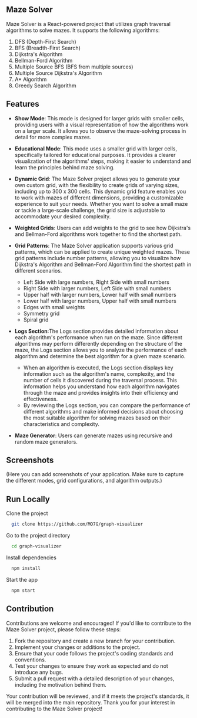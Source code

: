 ## Maze Solver

Maze Solver is a React-powered project that utilizes graph traversal algorithms to solve mazes. It supports the following algorithms:

1. DFS (Depth-First Search)
2. BFS (Breadth-First Search)
3. Dijkstra's Algorithm
4. Bellman-Ford Algorithm
5. Multiple Source BFS (BFS from multiple sources)
6. Multiple Source Dijkstra's Algorithm
7. A* Algorithm
8. Greedy Search Algorithm











## Features

- **Show Mode**: This mode is designed for larger grids with smaller cells, providing users with a visual representation of how the algorithms work on a larger scale. It allows you to observe the maze-solving process in detail for more complex mazes.

- **Educational Mode**: This mode uses a smaller grid with larger cells, specifically tailored for educational purposes. It provides a clearer visualization of the algorithms' steps, making it easier to understand and learn the principles behind maze solving.



 - **Dynamic Grid**: The Maze Solver project allows you to generate your own custom grid, with the flexibility to create grids of varying sizes, including up to 300 x 300 cells. This dynamic grid feature enables you to work with mazes of different dimensions, providing a customizable experience to suit your needs. Whether you want to solve a small maze or tackle a large-scale challenge, the grid size is adjustable to accommodate your desired complexity.


- **Weighted Grids**: Users can add weights to the grid to see how Dijkstra's and Bellman-Ford algorithms work together to find the shortest path.

- **Grid Patterns**: The Maze Solver application supports various grid patterns, which can be applied to create unique weighted mazes. These grid patterns include number patterns, allowing you to visualize how Dijkstra's Algorithm and Bellman-Ford Algorithm find the shortest path in different scenarios.
  - Left Side with large numbers, Right Side with small numbers
  - Right Side with larger numbers, Left Side with small numbers
  - Upper half with larger numbers, Lower half with small numbers
  - Lower half with larger numbers, Upper half with small numbers
  - Edges with small weights
  - Symmetry grid
  - Spiral grid


- **Logs Section**:The Logs section provides detailed information about each algorithm's performance when run on the maze. Since different algorithms may perform differently depending on the structure of the maze, the Logs section allows you to analyze the performance of each algorithm and determine the best algorithm for a given maze scenario.
  - When an algorithm is executed, the Logs section displays key information such as the algorithm's name, complexity, and the number of cells it discovered during the traversal process. This information helps you understand how each algorithm navigates through the maze and provides insights into their efficiency and effectiveness.
  - By reviewing the Logs section, you can compare the performance of different algorithms and make informed decisions about choosing the most suitable algorithm for solving mazes based on their characteristics and complexity.


- **Maze Generator**: Users can generate mazes using recursive and random maze generators.

## Screenshots

(Here you can add screenshots of your application. Make sure to capture the different modes, grid configurations, and algorithm outputs.)


## Run Locally

Clone the project

```bash
  git clone https://github.com/MO7G/graph-visualizer
```

Go to the project directory

```bash
  cd graph-visualizer
```

Install dependencies

```bash
  npm install
```

Start the app

```bash
  npm start
```


## Contribution

Contributions are welcome and encouraged! If you'd like to contribute to the Maze Solver project, please follow these steps:

1. Fork the repository and create a new branch for your contribution.
2. Implement your changes or additions to the project.
3. Ensure that your code follows the project's coding standards and conventions.
4. Test your changes to ensure they work as expected and do not introduce any bugs.
5. Submit a pull request with a detailed description of your changes, including the motivation behind them.

Your contribution will be reviewed, and if it meets the project's standards, it will be merged into the main repository. Thank you for your interest in contributing to the Maze Solver project!


